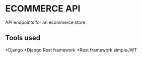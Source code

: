 # ECOMMERCE API

API endpoints for an ecommerce store.

## Tools used
*Django
*Django Rest framework
*Rest framework simpleJWT
